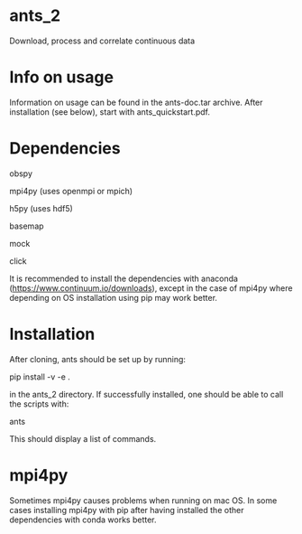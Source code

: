 # ants_2
Download, process and correlate continuous data 

# Info on usage
Information on usage can be found in the ants-doc.tar archive. After installation (see below), start with ants_quickstart.pdf.

# Dependencies
obspy

mpi4py (uses openmpi or mpich)

h5py (uses hdf5)

basemap

mock

click

It is recommended to install the dependencies with anaconda (https://www.continuum.io/downloads), except in the case of mpi4py where depending on OS installation using pip may work better.

# Installation

After cloning, ants should be set up by running:

pip install -v -e .

in the ants_2 directory.
If successfully installed, one should be able to call the scripts with:

ants

This should display a list of commands.

# mpi4py

Sometimes mpi4py causes problems when running on mac OS. In some cases installing mpi4py with pip after having installed the other dependencies with conda works better.
